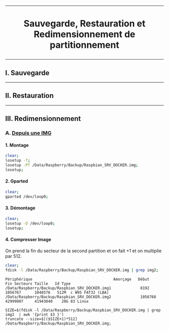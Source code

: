 -----------------------------------------------------------------------------------------------
# <p align='center'> Sauvegarde, Restauration et Redimensionnement de partitionnement </p>

-----------------------------------------------------------------------------------------------
## I. Sauvegarde

-----------------------------------------------------------------------------------------------
## II. Restauration

-----------------------------------------------------------------------------------------------
## III. Redimensionnement
### A. [Depuis une IMG](https://blog.f8asb.com/2020/02/09/comment-faire-une-image-reduite-de-votre-carte-sd/)
#### 1. Montage
```bash
clear;
losetup -f;
losetup -Pf /Data/Raspberry/Backup/Raspbian_SRV_DOCKER.img;
losetup;
```

#### 2. Gparted
```bash
clear;
gparted /dev/loop0;
```

#### 3. Démontage
```bash
clear;
losetup -D /dev/loop0;
losetup;
```

#### 4. Compresser Image
On prend la fin du secteur de la second partition et on fait +1 et on multiplie par 512.
```bash
clear;
fdisk -l /Data/Raspberry/Backup/Raspbian_SRV_DOCKER.img | grep img2;
```

```
Périphérique                                    Amorçage   Début      Fin Secteurs Taille   Id Type
/Data/Raspberry/Backup/Raspbian_SRV_DOCKER.img1             8192      1056767      1048576   512M  c W95 FAT32 (LBA)
/Data/Raspberry/Backup/Raspbian_SRV_DOCKER.img2             1056768   42999807     41943040    20G 83 Linux
```

```
SIZE=$(fdisk -l /Data/Raspberry/Backup/Raspbian_SRV_DOCKER.img | grep img2  | awk '{print $3 }')
truncate --size=$[($SIZE+1)*512] /Data/Raspberry/Backup/Raspbian_SRV_DOCKER.img;
```
